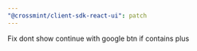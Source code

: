 ```yaml
---
"@crossmint/client-sdk-react-ui": patch
---
```


Fix dont show continue with google btn if contains plus
